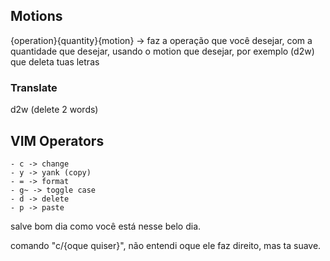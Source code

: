 ## Motions

{operation}{quantity}{motion} -> faz a operação que você desejar, com a quantidade que desejar, usando o motion que desejar, por exemplo (d2w) que deleta tuas letras

### Translate

d2w (delete 2 words)

## VIM Operators

     
    - c -> change
    - y -> yank (copy)
    - = -> format
    - g~ -> toggle case 
    - d -> delete
    - p -> paste

salve bom dia como você está nesse belo dia.

comando "c/{oque quiser}", não entendi oque ele faz direito, mas ta suave. 
